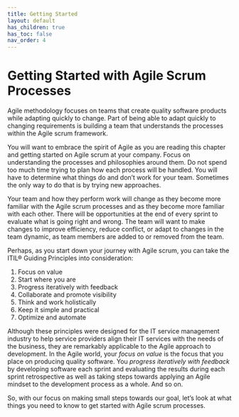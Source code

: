 ```yaml
---
title: Getting Started
layout: default
has_children: true
has_toc: false
nav_order: 4
---
```


# Getting Started with Agile Scrum Processes

Agile methodology focuses on teams that create quality software products while adapting quickly to change. Part of being able to adapt quickly to 
changing requirements is building a team that understands the processes within the Agile scrum framework. 

You will want to embrace the spirit of Agile as you are reading this chapter and getting started on Agile scrum at your company. Focus on understanding 
the processes and philosophies around them. Do not spend too much time trying to plan how each process will be handled. You will have to determine what 
things do and don’t work for your team. Sometimes the only way to do that is by trying new approaches. 

Your team and how they perform work will change as they become more familiar with the Agile scrum processes and as they become more familiar with each other. 
There will be opportunities at the end of every sprint to evaluate what is going right and wrong. The team will want to make changes to improve efficiency, 
reduce conflict, or adapt to changes in the team dynamic, as team members are added to or removed from the team. 

Perhaps, as you start down your journey with Agile scrum, you can take the ITIL® Guiding Principles into consideration:
1.	Focus on value
2.	Start where you are
3.	Progress iteratively with feedback
4.	Collaborate and promote visibility
5.	Think and work holistically
6.	Keep it simple and practical
7.	Optimize and automate

Although these principles were designed for the IT service management industry to help service providers align their IT services with the needs of the business, 
they are remarkably applicable to the Agile approach to development. In the Agile world, your _focus on value_ is the focus that you place on producing quality 
software. You _progress iteratively with feedback_ by developing software each sprint and evaluating the results during each sprint retrospective as well as 
taking steps towards applying an Agile mindset to the development process as a whole. And so on.

So, with our focus on making small steps towards our goal, let’s look at what things you need to know to get started with Agile scrum processes.
